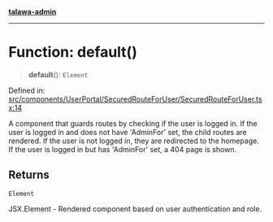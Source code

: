 [**talawa-admin**](../../../../../README.md)

***

# Function: default()

> **default**(): `Element`

Defined in: [src/components/UserPortal/SecuredRouteForUser/SecuredRouteForUser.tsx:14](https://github.com/MayankJha014/talawa-admin/blob/0dd35cc200a4ed7562fa81ab87ec9b2a6facd18b/src/components/UserPortal/SecuredRouteForUser/SecuredRouteForUser.tsx#L14)

A component that guards routes by checking if the user is logged in.
If the user is logged in and does not have 'AdminFor' set, the child routes are rendered.
If the user is not logged in, they are redirected to the homepage.
If the user is logged in but has 'AdminFor' set, a 404 page is shown.

## Returns

`Element`

JSX.Element - Rendered component based on user authentication and role.
